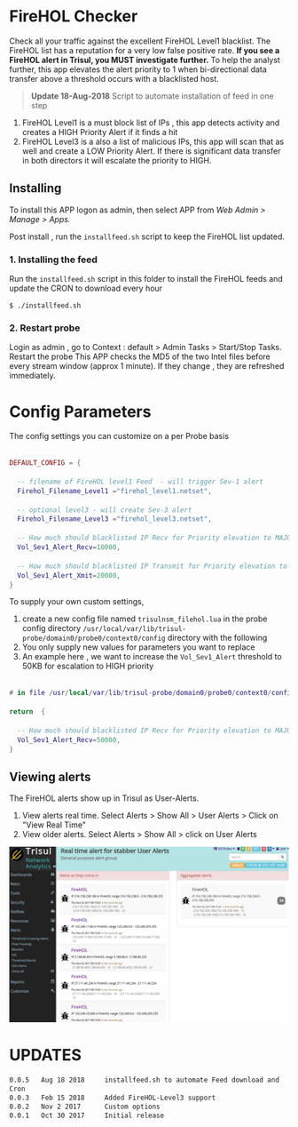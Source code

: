 # FireHOL Checker

Check all your traffic against the excellent FireHOL Level1 blacklist. The FireHOL list has a reputation for a very low false positive rate.  **If you see a FireHOL alert in Trisul, you MUST investigate further.**  To help the analyst further, this app elevates the alert priority to 1 when bi-directional data transfer above a threshold occurs with a blacklisted host. 

> **Update 18-Aug-2018** Script to automate installation of feed in one step 

1. FireHOL Level1 is a must block list of IPs , this app detects activity and creates a HIGH Priority Alert if it finds a hit
2. FireHOL Level3 is a also a list of malicious IPs, this app will scan that as well and create a LOW Priority Alert. If there is significant data transfer in both directors it will escalate the priority to HIGH.


## Installing 

To install this APP logon as admin, then select APP from _Web Admin > Manage > Apps._

Post install ,  run the `installfeed.sh` script to keep the FireHOL list updated. 


### 1. Installing the feed 

Run the `installfeed.sh` script in this folder  to install the FireHOL feeds and update the CRON to download every hour 

````
$ ./installfeed.sh 
````



### 2. Restart probe

Login as admin , go to Context : default > Admin Tasks > Start/Stop Tasks. Restart the probe
This APP checks the MD5 of the two Intel files before every stream window (approx 1 minute). If they change , they are refreshed immediately.

Config Parameters
==============

The config settings you can customize on a per Probe basis

````lua

DEFAULT_CONFIG = { 

  -- filename of FireHOL level1 Feed  - will trigger Sev-1 alert 
  Firehol_Filename_Level1 ="firehol_level1.netset",

  -- optional level3 - will create Sev-3 alert 
  Firehol_Filename_Level3 ="firehol_level3.netset",

  -- How much should blacklisted IP Recv for Priority elevation to MAJOR (1)
  Vol_Sev1_Alert_Recv=10000,

  -- How much should blacklisted IP Transmit for Priority elevation to MAJOR (1)
  Vol_Sev1_Alert_Xmit=20000,
}
````

To supply your own custom settings, 

1. create a new config file named `trisulnsm_filehol.lua` in the probe config directory
`/usr/local/var/lib/trisul-probe/domain0/probe0/context0/config` directory with the following
2. You only supply new values for parameters you want to replace 
3. An example here , we want to increase the `Vol_Sev1_Alert`  threshold to 50KB for escalation to HIGH priority


````lua 

# in file /usr/local/var/lib/trisul-probe/domain0/probe0/context0/config/trisulnsm_filehol.lua 

return  {

  -- How much should blacklisted IP Recv for Priority elevation to MAJOR (1)
  Vol_Sev1_Alert_Recv=50000,
}

````

## Viewing alerts

The FireHOL alerts show up in Trisul as User-Alerts.

1. View alerts real time. Select Alerts > Show All > User Alerts > Click on "View Real Time" 
2. View older alerts. Select Alerts > Show All > click on User Alerts


![Alerts > View All> Real Time Alerts](screenshot-demo.trisul.org-3000-2017-11-02-13-43-01-686.png) 


UPDATES
=======

````
0.0.5   Aug 18 2018     installfeed.sh to automate Feed download and Cron
0.0.3   Feb 15 2018     Added FireHOL-Level3 support 
0.0.2   Nov 2 2017      Custom options 
0.0.1   Oct 30 2017     Initial release 
````


